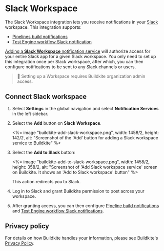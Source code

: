 # Slack Workspace

The Slack Workspace integration lets you receive notifications in your [Slack](https://slack.com/) workspace. This integration supports:

- [Pipelines build notifications](/docs/pipelines/integrations/notifications/slack-workspace)
- [Test Engine workflow Slack notification](/docs/test-engine/workflows/actions#send-slack-notification)

[Adding a **Slack Workspace** notification service](https://buildkite.com/organizations/-/services/slack_workspace/new) will authorize access for your entire Slack app for a given Slack workspace. You only need to set up this integration once per Slack workspace, after which, you can then configure notifications to be sent to any Slack channels or users.

> 📘
> Setting up a Workspace requires Buildkite organization admin access.

## Connect Slack workspace

1. Select **Settings** in the global navigation and select **Notification Services** in the left sidebar.

1. Select the **Add** button on **Slack Workspace**.

    <%= image "buildkite-add-slack-workspace.png", width: 1458/2, height: 142/2, alt: "Screenshot of the 'Add' button for adding a Slack workspace service to Buildkite" %>

1. Select the **Add to Slack** button:

    <%= image "buildkite-add-to-slack-workspace.png", width: 1458/2, height: 358/2, alt: "Screenshot of 'Add Slack workspace service' screen on Buildkite. It shows an 'Add to Slack workspace' button" %>

    This action redirects you to Slack.

1. Log in to Slack and grant Buildkite permission to post across your workspace.

1. After granting access, you can then configure [Pipeline build notifications](/docs/pipelines/integrations/notifications/slack-workspace) and [Test Engine workflow Slack notifications](/docs/test-engine/workflows/actions#send-slack-notification).

## Privacy policy

For details on how Buildkite handles your information, please see Buildkite's [Privacy Policy](https://buildkite.com/about/legal/privacy-policy/).
